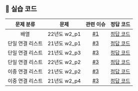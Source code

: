 ## 🌱 실습 코드


| 문제 분류 | 문제 | 관련 이슈 | 정답 코드 |
| :--: | :--: | :--: | :--: |
| 배열 | 22년도 w2_p1 | [#1](https://github.com/Landvibe-DataStructure-2023Study/LimJumin/issues/1) |[정답 코드](https://github.com/Landvibe-DataStructure-2023Study/LimJumin/blob/main/22%20%EC%8B%A4%EC%8A%B5%20%EC%BD%94%EB%93%9C/w2_p1.cpp)|
| 단일 연결 리스트 | 21년도 w2_p1 | [#3](https://github.com/Landvibe-DataStructure-2023Study/LimJumin/issues/3) |[정답 코드](https://github.com/Landvibe-DataStructure-2023Study/LimJumin/blob/main/21%20%EC%8B%A4%EC%8A%B5%20%EC%BD%94%EB%93%9C/21_w2_p1.cpp)| 
| 단일 연결 리스트 | 21년도 w2_p3 | [#3](https://github.com/Landvibe-DataStructure-2023Study/LimJumin/issues/3) |[정답 코드](https://github.com/Landvibe-DataStructure-2023Study/LimJumin/blob/main/21%20%EC%8B%A4%EC%8A%B5%20%EC%BD%94%EB%93%9C/21_w2_p3.cpp)|
| 단일 연결 리스트 | 22년도 w2_p2 | [#3](https://github.com/Landvibe-DataStructure-2023Study/LimJumin/issues/3) |[정답 코드](https://github.com/Landvibe-DataStructure-2023Study/LimJumin/blob/main/22%20%EC%8B%A4%EC%8A%B5%20%EC%BD%94%EB%93%9C/w2_p2.cpp)|
| 이중 연결 리스트 | 21년도 w2_p2 | [#3](https://github.com/Landvibe-DataStructure-2023Study/LimJumin/issues/3)|[정답 코드](https://github.com/Landvibe-DataStructure-2023Study/LimJumin/blob/main/21%20%EC%8B%A4%EC%8A%B5%20%EC%BD%94%EB%93%9C/21_w2_p2.cpp)|
| 이중 연결 리스트 | 21년도 w2_p4 | [#3](https://github.com/Landvibe-DataStructure-2023Study/LimJumin/issues/3)|[정답 코드](https://github.com/Landvibe-DataStructure-2023Study/LimJumin/blob/main/21%20%EC%8B%A4%EC%8A%B5%20%EC%BD%94%EB%93%9C/21_w2_p4.cpp)|
